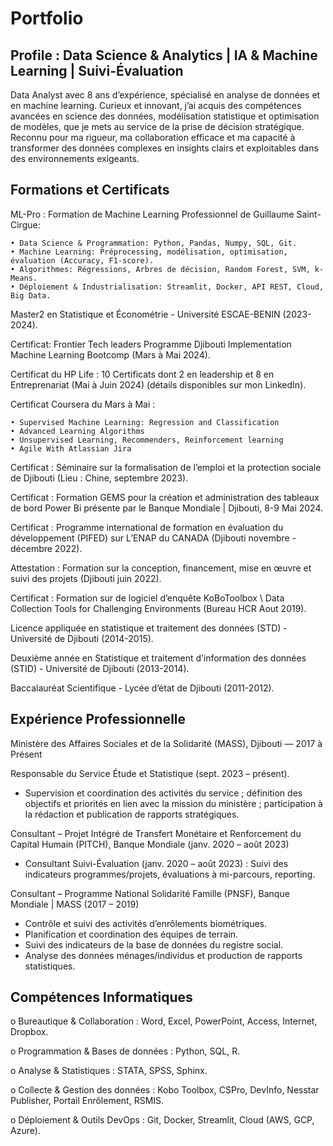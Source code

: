 # Portfolio


## Profile : Data Science & Analytics | IA & Machine Learning | Suivi-Évaluation

Data Analyst avec 8 ans d’expérience, spécialisé en analyse de données et en machine learning. Curieux et innovant, j’ai acquis des compétences avancées en science des données, modélisation statistique et optimisation de modèles, que je mets au service de la prise de décision stratégique. Reconnu pour ma rigueur, ma collaboration efficace et ma capacité à transformer des données complexes en insights clairs et exploitables dans des environnements exigeants.





## Formations et Certificats

ML-Pro : Formation de Machine Learning Professionnel de Guillaume Saint-Cirgue:

    • Data Science & Programmation: Python, Pandas, Numpy, SQL, Git.
    • Machine Learning: Préprocessing, modélisation, optimisation, évaluation (Accuracy, F1-score).
    • Algorithmes: Régressions, Arbres de décision, Random Forest, SVM, k-Means.
    • Déploiement & Industrialisation: Streamlit, Docker, API REST, Cloud, Big Data.



Master2 en Statistique et Économétrie - Université ESCAE-BENIN (2023-2024).

Certificat: Frontier Tech leaders Programme Djibouti Implementation Machine Learning Bootcomp (Mars à Mai 2024).

Certificat du HP Life : 10 Certificats dont 2 en leadership et 8 en Entreprenariat (Mai à Juin 2024) (détails disponibles sur mon LinkedIn).

Certificat Coursera du Mars à Mai : 

    • Supervised Machine Learning: Regression and Classification
    • Advanced Learning Algorithms
    • Unsupervised Learning, Recommenders, Reinforcement learning
    • Agile With Atlassian Jira
    
Certificat : Séminaire sur la formalisation de l’emploi et la protection sociale de Djibouti (Lieu : Chine, septembre 2023).

Certificat : Formation GEMS pour la création et administration des tableaux de bord Power Bi présente par le Banque Mondiale | Djibouti, 8-9 Mai 2024.

Certificat : Programme international de formation en évaluation du développement (PIFED) sur L’ENAP du CANADA (Djibouti novembre - décembre 2022).

Attestation : Formation sur la conception, financement, mise en œuvre et suivi des projets (Djibouti juin 2022).

Certificat : Formation sur de logiciel d’enquête KoBoToolbox \ Data Collection Tools for Challenging Environments (Bureau HCR Aout 2019).

Licence appliquée en statistique et traitement des données (STD) - Université de Djibouti (2014-2015).

Deuxième année en Statistique et traitement d’information des données (STID) - Université de Djibouti (2013-2014).

Baccalauréat Scientifique - Lycée d’état de Djibouti (2011-2012).

## Expérience Professionnelle

Ministère des Affaires Sociales et de la Solidarité (MASS), Djibouti — 2017 à Présent

Responsable du Service Étude et Statistique (sept. 2023 – présent).

-	Supervision et coordination des activités du service ; définition des objectifs et priorités en lien avec la mission du ministère ; participation à la rédaction et publication de rapports stratégiques.

Consultant – Projet Intégré de Transfert Monétaire et Renforcement du Capital Humain (PITCH), Banque Mondiale (janv. 2020 – août 2023)

-	Consultant Suivi-Évaluation (janv. 2020 – août 2023) : Suivi des indicateurs programmes/projets, évaluations à mi-parcours, reporting.

Consultant – Programme National Solidarité Famille (PNSF), Banque Mondiale | MASS (2017 – 2019)

-	Contrôle et suivi des activités d’enrôlements biométriques.
-	Planification et coordination des équipes de terrain.
-	Suivi des indicateurs de la base de données du registre social.
-	Analyse des données ménages/individus et production de rapports statistiques.


## Compétences Informatiques

o	Bureautique & Collaboration : Word, Excel, PowerPoint, Access, Internet, Dropbox.

o	Programmation & Bases de données : Python, SQL, R.

o	Analyse & Statistiques : STATA, SPSS, Sphinx.

o	Collecte & Gestion des données : Kobo Toolbox, CSPro, DevInfo, Nesstar Publisher, Portail Enrôlement, RSMIS.

o	Déploiement & Outils DevOps : Git, Docker, Streamlit, Cloud (AWS, GCP, Azure).


